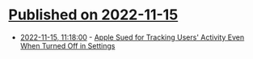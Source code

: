 # [Published on 2022-11-15](index.md)

* [2022-11-15, 11:18:00](https://soylentnews.org/article.pl?sid=22/11/14/1719247&from=rss) - [Apple Sued for Tracking Users' Activity Even When Turned Off in Settings](https://soylentnews.org/article.pl?sid=22/11/14/1719247&from=rss)
